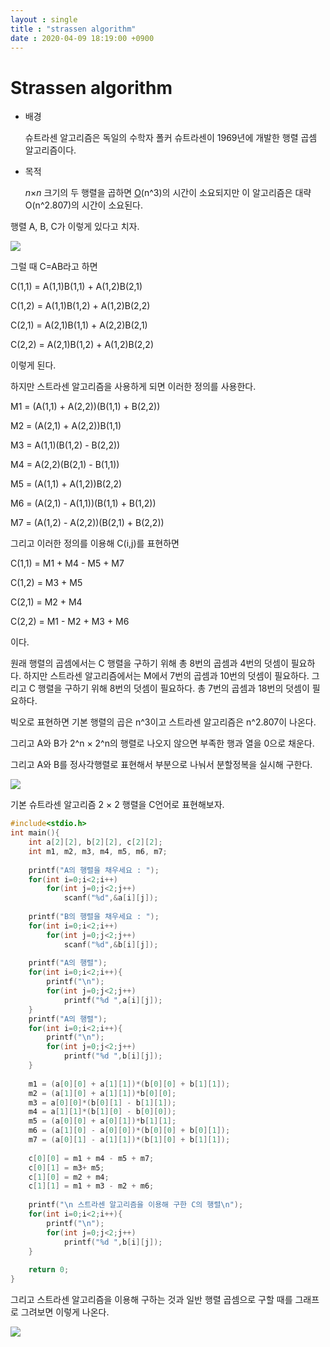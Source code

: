 ```yaml
---
layout : single
title : "strassen algorithm"
date : 2020-04-09 18:19:00 +0900
---
```


# Strassen algorithm

- 배경

  슈트라센 알고리즘은 독일의 수학자 폴커 슈트라센이 1969년에 개발한 행렬 곱셈 알고리즘이다. 

- 목적

  *n*×*n* 크기의 두 행렬을 곱하면 [O](https://ko.wikipedia.org/wiki/점근_표기법)(n^3)의 시간이 소요되지만 이 알고리즘은 대략 O(n^2.807)의 시간이 소요된다.



행렬 A, B, C가 이렇게 있다고 치자.

![](https://wikimedia.org/api/rest_v1/media/math/render/svg/41c6337190684aff7b69f124226d6e62d79ebca5)

그럴 때 C=AB라고 하면 

C(1,1) = A(1,1)B(1,1)  + A(1,2)B(2,1)

C(1,2) = A(1,1)B(1,2)  + A(1,2)B(2,2)

C(2,1) = A(2,1)B(1,1)  + A(2,2)B(2,1)

C(2,2) = A(2,1)B(1,2)  + A(1,2)B(2,2)

이렇게 된다.



하지만 스트라센 알고리즘을 사용하게 되면 이러한 정의를 사용한다.

M1 = (A(1,1) + A(2,2))(B(1,1) + B(2,2))

M2 = (A(2,1) + A(2,2))B(1,1)

M3 = A(1,1)(B(1,2) - B(2,2))

M4 = A(2,2)(B(2,1) - B(1,1))

M5 = (A(1,1) + A(1,2))B(2,2)

M6 = (A(2,1) - A(1,1))(B(1,1) + B(1,2))

M7 = (A(1,2) - A(2,2))(B(2,1) + B(2,2))

그리고 이러한 정의를 이용해 C(i,j)를 표현하면

C(1,1) = M1 + M4 - M5 + M7

C(1,2) = M3 + M5

C(2,1) = M2 + M4

C(2,2) = M1 - M2 + M3 + M6

이다.

원래 행렬의 곱셈에서는 C 행렬을 구하기 위해 총 8번의 곱셈과 4번의 덧셈이 필요하다. 하지만 스트라센 알고리즘에서는 M에서 7번의 곱셈과 10번의 덧셈이 필요하다. 그리고 C 행렬을 구하기 위해 8번의 덧셈이 필요하다. 총 7번의 곱셈과 18번의 덧셈이 필요하다. 



빅오로 표현하면 기본 행렬의 곱은 n^3이고  스트라센 알고리즘은 n^2.807이 나온다.



그리고 A와 B가 2^n × 2^n의 행렬로 나오지 않으면 부족한 행과 열을 0으로 채운다.

그리고 A와 B를 정사각행렬로 표현해서 부분으로 나눠서 분할정복을 실시해 구한다.

![](http://yimoyimo.tk/images/strassen2.png)

기본 슈트라센 알고리즘 2 × 2 행렬을 C언어로 표현해보자.

```c
#include<stdio.h>
int main(){
    int a[2][2], b[2][2], c[2][2];
    int m1, m2, m3, m4, m5, m6, m7;
    
    printf("A의 행렬을 채우세요 : ");
    for(int i=0;i<2;i++)
        for(int j=0;j<2;j++)
            scanf("%d",&a[i][j]);
    
    printf("B의 행렬을 채우세요 : ");
    for(int i=0;i<2;i++)
        for(int j=0;j<2;j++)
            scanf("%d",&b[i][j]);
    
    printf("A의 행렬");
    for(int i=0;i<2;i++){
        printf("\n");
        for(int j=0;j<2;j++)
            printf("%d ",a[i][j]);
    }
    printf("A의 행렬");
    for(int i=0;i<2;i++){
        printf("\n");
        for(int j=0;j<2;j++)
            printf("%d ",b[i][j]);
    }
    
    m1 = (a[0][0] + a[1][1])*(b[0][0] + b[1][1]);
    m2 = (a[1][0] + a[1][1])*b[0][0];
    m3 = a[0][0]*(b[0][1] - b[1][1]);
    m4 = a[1][1]*(b[1][0] - b[0][0]);
    m5 = (a[0][0] + a[0][1])*b[1][1];
    m6 = (a[1][0] - a[0][0])*(b[0][0] + b[0][1]);
    m7 = (a[0][1] - a[1][1])*(b[1][0] + b[1][1]);
    
    c[0][0] = m1 + m4 - m5 + m7;
    c[0][1] = m3+ m5;
    c[1][0] = m2 + m4;
    c[1][1] = m1 + m3 - m2 + m6;
    
    printf("\n 스트라센 알고리즘을 이용해 구한 C의 행렬\n");
    for(int i=0;i<2;i++){
        printf("\n");
        for(int j=0;j<2;j++)
            printf("%d ",b[i][j]);
    }
    
    return 0;
}
```



그리고 스트라센 알고리즘을 이용해 구하는 것과 일반 행렬 곱셈으로 구할 때를 그래프로 그려보면 이렇게 나온다.

![](https://www.programmersought.com/images/450/e4d95ae55204d4bab329f2a91a7cc7ca.png)

 

